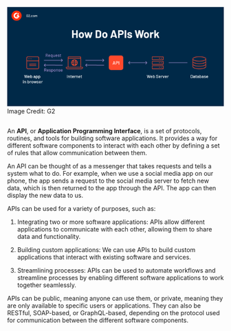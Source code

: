 <img src="https://github.com/ajipelumi/alx-system_engineering-devops/blob/19c5cf6ff422cbad7d9cd71a33802785b4f95b21/images/API_Infographic.png" alt="API Infographic">
Image Credit: G2

##

An **API**, or **Application Programming Interface**, is a set of protocols, routines, and tools for building software applications.
It provides a way for different software components to interact with each other by defining a set of rules that allow communication between them.

An API can be thought of as a messenger that takes requests and tells a system what to do.
For example, when we use a social media app on our phone, the app sends a request to the social media server to fetch new data, which is then returned to the app through the API. The app can then display the new data to us.

APIs can be used for a variety of purposes, such as:

1. Integrating two or more software applications: APIs allow different applications to communicate with each other, allowing them to share data and functionality.

2. Building custom applications: We can use APIs to build custom applications that interact with existing software and services.

3. Streamlining processes: APIs can be used to automate workflows and streamline processes by enabling different software applications to work together seamlessly.

APIs can be public, meaning anyone can use them, or private, meaning they are only available to specific users or applications.
They can also be RESTful, SOAP-based, or GraphQL-based, depending on the protocol used for communication between the different software components.

